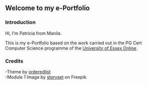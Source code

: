 ## Welcome to my e-Portfolio

### Introduction

Hi, I'm Patricia from Manila. 

This is my e-Portfolio based on the work carried out in the PG Cert Computer Science programme of the [University of Essex Online](https://online.essex.ac.uk/).

### Credits

-Theme by [orderedlist](https://github.com/orderedlist/minimal)
<br>
-Module 1 Image by [storyset](https://www.freepik.com/free-vector/modern-desktop-compute-concept-illustration_32318414.htm#query=computer&position=0&from_view=author") on Freepik
